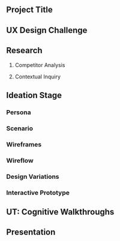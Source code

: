 
## Project Title

## UX Design Challenge


## Research
1. Competitor Analysis

2. Contextual Inquiry


## Ideation Stage
### Persona

### Scenario

### Wireframes

### Wireflow

### Design Variations

### Interactive Prototype

## UT: Cognitive Walkthroughs

## Presentation
